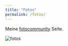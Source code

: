 ```yaml
---
title: "Fotos"
permalink: /fotos/
---
```


Meine [fotocommunity](https://www.fotocommunity.de/user_photos/708133) Seite.

![fotos](/josef/images/fotos.jpg)


